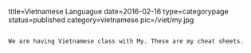 title=Vietnamese Languague
date=2016-02-16
type=categorypage
status=published
category=vietnamese
pic=/viet/my.jpg
~~~~~~

We are having Vietnamese class with My. These are my cheat sheets.

